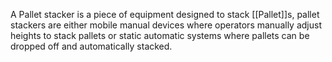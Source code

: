 A Pallet stacker is a piece of equipment designed to stack [[Pallet]]s, pallet stackers are either mobile manual devices where operators manually adjust heights to stack pallets or static automatic systems where pallets can be dropped off and automatically stacked.